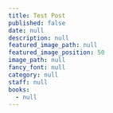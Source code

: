 ```yaml
---
title: Test Post
published: false
date: null
description: null
featured_image_path: null
featured_image_position: 50
image_path: null
fancy_font: null
category: null
staff: null
books:
  - null
---
```

